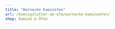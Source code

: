 ```yaml
---
title: "Warnecke Kaminöfen"
url: /koenigslutter-am-elm/warnecke-kaminoefen/
shop: Kamine & Öfen
---
```

